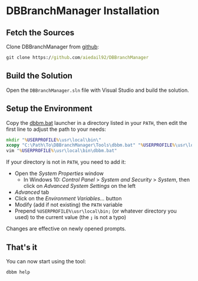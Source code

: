 # DBBranchManager Installation

## Fetch the Sources

Clone DBBranchManager from [github](https://github.com/aiedail92/DBBranchManager):

```bat
git clone https://github.com/aiedail92/DBBranchManager
```

## Build the Solution

Open the `DBBranchManager.sln` file with Visual Studio and build the solution.

## Setup the Environment

Copy the [dbbm.bat](Tools/dbbm.bat) launcher in a directory listed in your
`PATH`, then edit the first line to adjust the path to your needs:

```bat
mkdir "%USERPROFILE%\usr\local\bin\"
xcopy "C:\Path\To\DBBranchManager\Tools\dbbm.bat" "%USERPROFILE%\usr\local\bin\"
vim "%USERPROFILE%\usr\local\bin\dbbm.bat"
```

If your directory is not in `PATH`, you need to add it:

- Open the *System Properties* window
  - In Windows 10: *Control Panel* > *System and Security* > *System*, then
    click on *Advanced System Settings* on the left
- *Advanced* tab
- Click on the *Environment Variables...* button
- Modify (add if not existing) the `PATH` variable
- Prepend `%USERPROFILE%\usr\local\bin;` (or whatever directory you used) to
  the current value (the **`;`** is not a typo)

Changes are effective on newly opened prompts.

## That's it

You can now start using the tool:

```bat
dbbm help
```
